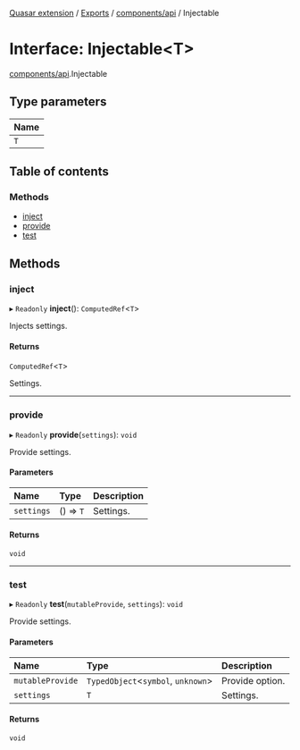[Quasar extension](../index.md) / [Exports](../modules.md) / [components/api](../modules/components_api.md) / Injectable

# Interface: Injectable<T\>

[components/api](../modules/components_api.md).Injectable

## Type parameters

| Name |
| :------ |
| `T` |

## Table of contents

### Methods

- [inject](components_api.Injectable.md#inject)
- [provide](components_api.Injectable.md#provide)
- [test](components_api.Injectable.md#test)

## Methods

### inject

▸ `Readonly` **inject**(): `ComputedRef`<`T`\>

Injects settings.

#### Returns

`ComputedRef`<`T`\>

Settings.

___

### provide

▸ `Readonly` **provide**(`settings`): `void`

Provide settings.

#### Parameters

| Name | Type | Description |
| :------ | :------ | :------ |
| `settings` | () => `T` | Settings. |

#### Returns

`void`

___

### test

▸ `Readonly` **test**(`mutableProvide`, `settings`): `void`

Provide settings.

#### Parameters

| Name | Type | Description |
| :------ | :------ | :------ |
| `mutableProvide` | `TypedObject`<`symbol`, `unknown`\> | Provide option. |
| `settings` | `T` | Settings. |

#### Returns

`void`

